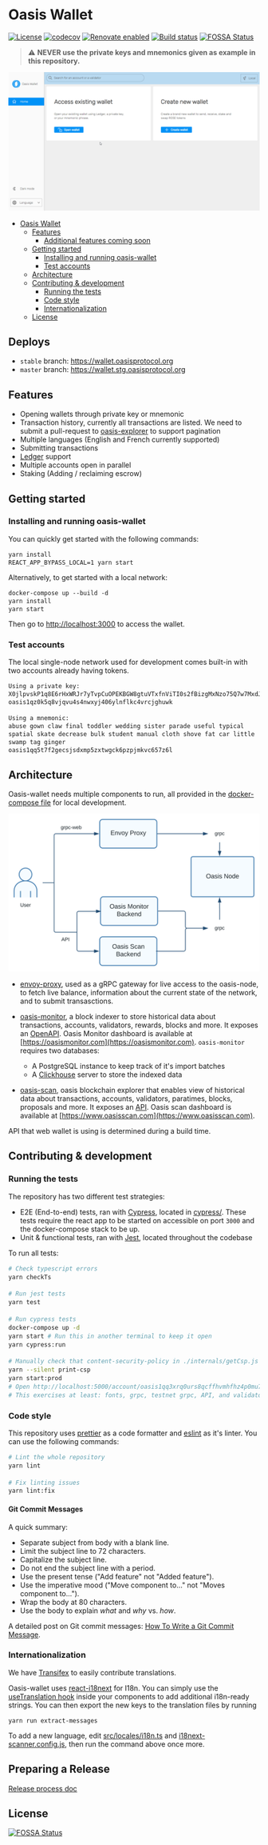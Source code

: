 # Oasis Wallet

[![License](https://img.shields.io/badge/License-Apache%202.0-blue.svg)](https://opensource.org/licenses/Apache-2.0)
[![codecov](https://codecov.io/gh/oasisprotocol/oasis-wallet-web/branch/master/graph/badge.svg)](https://codecov.io/gh/oasisprotocol/oasis-wallet-web)
[![Renovate enabled](https://img.shields.io/badge/renovate-enabled-brightgreen.svg)](https://renovatebot.com/)
[![Build status](https://github.com/oasisprotocol/oasis-wallet-web/actions/workflows/build-test.yaml/badge.svg)](https://github.com/oasisprotocol/oasis-wallet-web/actions)
[![FOSSA Status](https://app.fossa.com/api/projects/git%2Bgithub.com%2FEsya%2Foasis-wallet.svg?type=shield)](https://app.fossa.com/projects/git%2Bgithub.com%2FEsya%2Foasis-wallet?ref=badge_shield)

> :warning: **NEVER use the private keys and mnemonics given as example in this repository.**

<img src="docs/images/demo.gif">

- [Oasis Wallet](#oasis-wallet)
  - [Features](#features)
    - [Additional features coming soon](#additional-features-coming-soon)
  - [Getting started](#getting-started)
    - [Installing and running oasis-wallet](#installing-and-running-oasis-wallet)
    - [Test accounts](#test-accounts)
  - [Architecture](#architecture)
  - [Contributing & development](#contributing--development)
    - [Running the tests](#running-the-tests)
    - [Code style](#code-style)
    - [Internationalization](#internationalization)
  - [License](#license)

## Deploys

- `stable` branch: <https://wallet.oasisprotocol.org>
- `master` branch: <https://wallet.stg.oasisprotocol.org>

## Features

- Opening wallets through private key or mnemonic
- Transaction history, currently all transactions are listed. We need to submit a pull-request to [oasis-explorer](https://github.com/everstake/oasis-explorer) to support pagination
- Multiple languages (English and French currently supported)
- Submitting transactions
- [Ledger](http://ledger.com/) support
- Multiple accounts open in parallel
- Staking (Adding / reclaiming escrow)

## Getting started

### Installing and running oasis-wallet

You can quickly get started with the following commands:

```shell
yarn install
REACT_APP_BYPASS_LOCAL=1 yarn start
```

Alternatively, to get started with a local network:

```shell
docker-compose up --build -d
yarn install
yarn start
```

Then go to [http://localhost:3000](http://localhost:3000) to access the wallet.

### Test accounts

The local single-node network used for development comes built-in with two accounts already having tokens.

```none
Using a private key:
X0jlpvskP1q8E6rHxWRJr7yTvpCuOPEKBGW8gtuVTxfnViTI0s2fBizgMxNzo75Q7w7MxdJXtOLeqDoFUGxxMg==
oasis1qz0k5q8vjqvu4s4nwxyj406ylnflkc4vrcjghuwk

Using a mnemonic:
abuse gown claw final toddler wedding sister parade useful typical spatial skate decrease bulk student manual cloth shove fat car little swamp tag ginger
oasis1qq5t7f2gecsjsdxmp5zxtwgck6pzpjmkvc657z6l
```

## Architecture

Oasis-wallet needs multiple components to run, all provided in the [docker-compose file](docker-compose.yml) for local development.

<img src="docs/images/architecture.svg">

- [envoy-proxy](https://www.envoyproxy.io/), used as a gRPC gateway for live access to the oasis-node, to fetch live balance, information about the current state of the network, and to submit transasctions.
- [oasis-monitor](https://github.com/everstake/oasis-explorer), a block indexer to store historical data about transactions, accounts, validators, rewards, blocks and more. It exposes an [OpenAPI](https://github.com/everstake/oasis-explorer/blob/master/swagger/swagger.yml). Oasis Monitor dashboard is available at [https://oasismonitor.com](https://oasismonitor.com). `oasis-monitor` requires two databases:

  - A PostgreSQL instance to keep track of it's import batches
  - A [Clickhouse](https://github.com/ClickHouse/ClickHouse) server to store the indexed data

- [oasis-scan](https://github.com/bitcat365/oasisscan-backend), oasis blockchain explorer that enables view of historical data about transactions, accounts, validators, paratimes, blocks, proposals and more. It exposes an [API](https://github.com/bitcat365/oasisscan-backend#oasisscan-api). Oasis scan dashboard is available at [https://www.oasisscan.com](https://www.oasisscan.com).

API that web wallet is using is determined during a build time.

## Contributing & development

### Running the tests

The repository has two different test strategies:

- E2E (End-to-end) tests, ran with [Cypress](https://www.cypress.io/), located in [cypress/](/cypress). These tests require the react app to be started on accessible on port `3000` and the docker-compose stack to be up.
- Unit & functional tests, ran with [Jest](https://github.com/facebook/jest), located throughout the codebase

To run all tests:

```bash
# Check typescript errors
yarn checkTs

# Run jest tests
yarn test

# Run cypress tests
docker-compose up -d
yarn start # Run this in another terminal to keep it open
yarn cypress:run

# Manually check that content-security-policy in ./internals/getCsp.js doesn't break any functionality
yarn --silent print-csp
yarn start:prod
# Open http://localhost:5000/account/oasis1qq3xrq0urs8qcffhvmhfhz4p0mu7ewc8rscnlwxe/stake and switch to testnet.
# This exercises at least: fonts, grpc, testnet grpc, API, and validator logos
```

### Code style

This repository uses [prettier](https://prettier.io/) as a code formatter and [eslint](https://github.com/eslint/eslint) as it's linter. You can use the following commands:

```bash
# Lint the whole repository
yarn lint

# Fix linting issues
yarn lint:fix
```

#### Git Commit Messages

A quick summary:

- Separate subject from body with a blank line.
- Limit the subject line to 72 characters.
- Capitalize the subject line.
- Do not end the subject line with a period.
- Use the present tense ("Add feature" not "Added feature").
- Use the imperative mood ("Move component to..." not "Moves component to...").
- Wrap the body at 80 characters.
- Use the body to explain _what_ and _why_ vs. _how_.

A detailed post on Git commit messages: [How To Write a Git Commit Message](https://chris.beams.io/posts/git-commit/).

### Internationalization

We have [Transifex](https://www.transifex.com/oasisprotocol/oasis-wallet-web/) to easily contribute translations.

Oasis-wallet uses [react-i18next](https://react.i18next.com/) for I18n. You can simply use the [useTranslation hook](https://react.i18next.com/latest/usetranslation-hook) inside your components to add additional i18n-ready strings. You can then export the new keys to the translation files by running

```shell
yarn run extract-messages
```

To add a new language, edit [src/locales/i18n.ts](src/locales/i18n.ts) and [i18next-scanner.config.js](internals/extractMessages/i18next-scanner.config.js), then run the command above once more.

## Preparing a Release

[Release process doc](docs/release-process.md)

## License

[![FOSSA Status](https://app.fossa.com/api/projects/git%2Bgithub.com%2FEsya%2Foasis-wallet.svg?type=large)](https://app.fossa.com/projects/git%2Bgithub.com%2FEsya%2Foasis-wallet?ref=badge_large)
